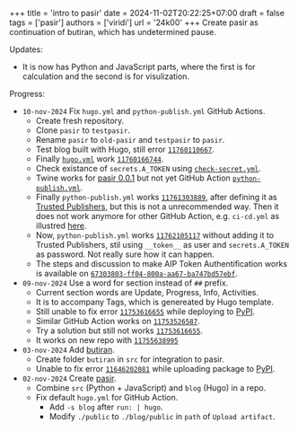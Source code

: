 +++
title = 'intro to pasir'
date = 2024-11-02T20:22:25+07:00
draft = false
tags = ['pasir']
authors = ['viridi']
url = '24k00'
+++
Create pasir as continuation of butiran, which has undetermined pause.

<!--more-->

Updates:

+ It is now has Python and JavaScript parts, where the first is for calculation and the second is for visulization.

Progress:

+ `10-nov-2024` Fix `hugo.yml` and `python-publish.yml` GitHub Actions.
  - Create fresh repository.
  - Clone `pasir` to `testpasir`.
  - Rename `pasir` to `old-pasir` and `testpasir` to `pasir`.
  - Test blog built with Hugo, still error [`11760110667`](https://github.com/dudung/pasir/actions/runs/11760110667/job/32760300240).
  - Finally [`hugo.yml`](https://github.com/dudung/pasir/blob/main/.github/workflows/hugo.yml) work [`11760166744`](https://github.com/dudung/pasir/actions/runs/11760166744/job/32760418928).
  - Check existance of `secrets.A_TOKEN` using [`check-secret.yml`](https://github.com/dudung/pasir/blob/main/.github/workflows/check-secret.yml).
  - Twine works for [pasir 0.0.1](https://pypi.org/project/pasir/0.0.1/) but not yet GitHub Action [`python-publish.yml`](https://github.com/dudung/pasir/blob/main/.github/workflows/python-publish.yml).
  - Finally `python-publish.yml` works [`11761303889`](https://github.com/dudung/pasir/actions/runs/11761303889/job/32762892975), after defining it as [Trusted Publishers](https://blog.pypi.org/posts/2023-04-20-introducing-trusted-publishers/), but this is not a unrecommended way. Then it does not work anymore for other GitHub Action, e.g. `ci-cd.yml` as illustred [here](https://blog.pypi.org/posts/2023-04-20-introducing-trusted-publishers/).
  - Now, `python-publish.yml` works [`11762105117`](https://github.com/dudung/pasir/actions/runs/11762105117) without adding it to Trusted Publishers, stil using `__token__` as user and `secrets.A_TOKEN` as password. Not really sure how it can happen.
  - The steps and discussion to make AIP Token Authentification works is available on [`67303803-ff04-800a-aa67-ba747bd57ebf`](https://chatgpt.com/share/67303803-ff04-800a-aa67-ba747bd57ebf). 
+ `09-nov-2024` Use a word for section instead of `##` prefix.
  - Current section words are Update, Progress, Info, Activities.
  - It is to accompany Tags, which is genereated by Hugo template.
  - Still unable to fix error [`11753616655`](https://github.com/dudung/pasir-old/actions/runs/11753616655/job/32746705870) while deploying to [PyPI](https://pypi.org/).
  - Similar GitHub Action works on [`11753526587`](https://github.com/dudung/remah/actions/runs/11753526587/job/32746507721).
  - Try a solution but still not works [`11753616655`](https://github.com/dudung/pasir-old/actions/runs/11753616655/job/32750716145).
  - It works on new repo with [`11755638995`](https://github.com/dudung/pasir/actions/runs/11755638995/job/32750903513)
+ `03-nov-2024` Add [butiran](https://pypi.org/project/butiran/).
  - Create folder `butiran` in `src` for integration to pasir.
  - Unable to fix error [`11646202081`](https://github.com/dudung/pasir-old/actions/runs/11646202081) while uploading package to [PyPI](https://pypi.org/).
+ `02-nov-2024` Create [pasir](https://github.com/dudung/pasir-old/tree/0245302c3eef38d6948c059ba458a0738f3e4a00).
  - Combine `src` (Python + JavaScript) and `blog` (Hugo) in a repo.
  - Fix default `hugo.yml` for GitHub Action.
    + Add `-s blog` after `run: | hugo`.
    + Modify `./public` to `./blog/public` in `path` of `Upload artifact`.
